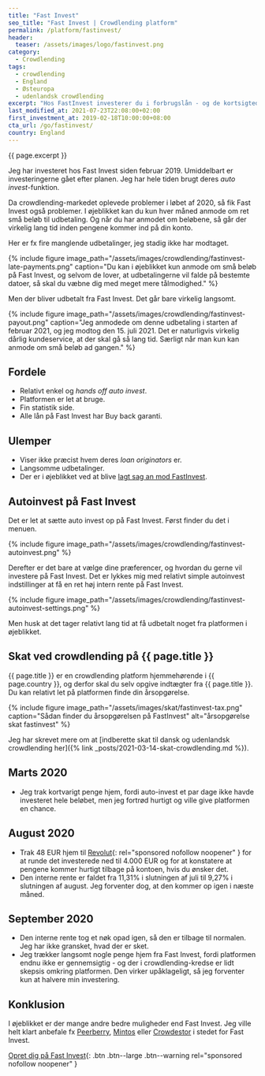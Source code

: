 ```yaml
---
title: "Fast Invest"
seo_title: "Fast Invest | Crowdlending platform"
permalink: /platform/fastinvest/
header:
  teaser: /assets/images/logo/fastinvest.png
category:
  - Crowdlending
tags:
  - crowdlending
  - England
  - Østeuropa
  - udenlandsk crowdlending
excerpt: "Hos FastInvest investerer du i forbrugslån - og de kortsigtede lån kan give op til 14% årligt."
last_modified_at: 2021-07-23T22:08:00+02:00
first_investment_at: 2019-02-18T10:00:00+08:00
cta_url: /go/fastinvest/
country: England
---
```


{{ page.excerpt }}

Jeg har investeret hos Fast Invest siden februar 2019. Umiddelbart er investeringerne gået efter planen. Jeg har hele tiden brugt deres _auto invest_-funktion.

Da crowdlending-markedet oplevede problemer i løbet af 2020, så fik Fast Invest også problemer. I øjeblikket kan du kun hver måned anmode om ret små beløb til udbetaling. Og når du har anmodet om beløbene, så går der virkelig lang tid inden pengene kommer ind på din konto.

Her er fx fire manglende udbetalinger, jeg stadig ikke har modtaget.

{% include figure image_path="/assets/images/crowdlending/fastinvest-late-payments.png" caption="Du kan i øjeblikket kun anmode om små beløb på Fast Invest, og selvom de lover, at udbetalingerne vil falde på bestemte datoer, så skal du væbne dig med meget mere tålmodighed." %}

Men der bliver udbetalt fra Fast Invest. Det går bare virkelig langsomt.

{% include figure image_path="/assets/images/crowdlending/fastinvest-payout.png" caption="Jeg anmodede om denne udbetaling i starten af februar 2021, og jeg modtog den 15. juli 2021. Det er naturligvis virkelig dårlig kundeservice, at der skal gå så lang tid. Særligt når man kun kan anmode om små beløb ad gangen." %}

## Fordele

- Relativt enkel og _hands off_ _auto invest_.
- Platformen er let at bruge.
- Fin statistik side.
- Alle lån på Fast Invest har Buy back garanti.

## Ulemper

- Viser ikke præcist hvem deres _loan originators_ er.
- Langsomme udbetalinger.
- Der er i øjeblikket ved at blive [lagt sag an mod FastInvest](https://p2p.holdings/p2p-lawsuits).

## Autoinvest på Fast Invest

Det er let at sætte auto invest op på Fast Invest. Først finder du det i menuen.

{% include figure image_path="/assets/images/crowdlending/fastinvest-autoinvest.png" %}

Derefter er det bare at vælge dine præferencer, og hvordan du gerne vil investere på Fast Invest. Det er lykkes mig med relativt simple autoinvest indstillinger at få en ret høj intern rente på Fast Invest.

{% include figure image_path="/assets/images/crowdlending/fastinvest-autoinvest-settings.png" %}

Men husk at det tager relativt lang tid at få udbetalt noget fra platformen i øjeblikket.

## Skat ved crowdlending på {{ page.title }}

{{ page.title }} er en crowdlending platform hjemmehørende i {{ page.country }}, og derfor skal du selv opgive indtægter fra {{ page.title }}. Du kan relativt let på platformen finde din årsopgørelse.

{% include figure image_path="/assets/images/skat/fastinvest-tax.png" caption="Sådan finder du årsopgørelsen på FastInvest" alt="årsopgørelse skat fastinvest" %}

Jeg har skrevet mere om at [indberette skat til dansk og udenlandsk crowdlending her]({% link _posts/2021-03-14-skat-crowdlending.md %}).

## Marts 2020

- Jeg trak kortvarigt penge hjem, fordi auto-invest et par dage ikke havde investeret hele beløbet, men jeg fortrød hurtigt og ville give platformen en chance.

## August 2020

- Trak 48 EUR hjem til [Revolut](/go/revolut/){: rel="sponsored nofollow noopener" } for at runde det investerede ned til 4.000 EUR og for at konstatere at pengene kommer hurtigt tilbage på kontoen, hvis du ønsker det.
- Den interne rente er faldet fra 11,31% i slutningen af juli til 9,27% i slutningen af august. Jeg forventer dog, at den kommer op igen i næste måned.

## September 2020

- Den interne rente tog et nøk opad igen, så den er tilbage til normalen. Jeg har ikke gransket, hvad der er sket.
- Jeg trækker langsomt nogle penge hjem fra Fast Invest, fordi platformen endnu ikke er gennemsigtig - og der i crowdlending-kredse er lidt skepsis omkring platformen. Den virker upåklageligt, så jeg forventer kun at halvere min investering.

## Konklusion

I øjeblikket er der mange andre bedre muligheder end Fast Invest. Jeg ville helt klart anbefale fx [Peerberry](/platform/peerberry/), [Mintos](/platform/mintos/) eller [Crowdestor](/platform/crowdestor/) i stedet for Fast Invest.

[Opret dig på Fast Invest](/go/fastinvest/){: .btn .btn--large .btn--warning rel="sponsored nofollow noopener" }
